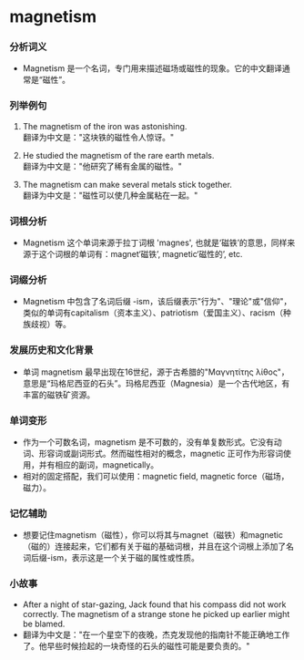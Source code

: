 # magnetism

### 分析词义

  

*   Magnetism 是一个名词，专门用来描述磁场或磁性的现象。它的中文翻译通常是“磁性”。

  

### 列举例句

  

1.  The magnetism of the iron was astonishing.  
    翻译为中文是："这块铁的磁性令人惊讶。"
    
      
    
2.  He studied the magnetism of the rare earth metals.  
    翻译为中文是："他研究了稀有金属的磁性。"
    
      
    
3.  The magnetism can make several metals stick together.  
    翻译为中文是："磁性可以使几种金属粘在一起。"
    
      
    

  

### 词根分析

  

*   Magnetism 这个单词来源于拉丁词根 'magnes', 也就是‘磁铁’的意思，同样来源于这个词根的单词有：magnet‘磁铁’, magnetic‘磁性的’, etc.

  

### 词缀分析

  

*   Magnetism 中包含了名词后缀 -ism，该后缀表示"行为"、"理论"或"信仰"，类似的单词有capitalism（资本主义）、patriotism（爱国主义）、racism（种族歧视）等。

  

### 发展历史和文化背景

  

*   单词 magnetism 最早出现在16世纪，源于古希腊的"Μαγνητίτης λίθος"，意思是“玛格尼西亚的石头”。玛格尼西亚（Magnesia）是一个古代地区，有丰富的磁铁矿资源。

  

### 单词变形

  

*   作为一个可数名词，magnetism 是不可数的，没有单复数形式。它没有动词、形容词或副词形式。然而磁性相对的概念，magnetic 正可作为形容词使用，并有相应的副词，magnetically。
*   相对的固定搭配，我们可以使用：magnetic field, magnetic force（磁场，磁力）。

  

### 记忆辅助

  

*   想要记住magnetism（磁性），你可以将其与magnet（磁铁）和magnetic（磁的）连接起来，它们都有关于磁的基础词根，并且在这个词根上添加了名词后缀-ism，表示这是一个关于磁的属性或性质。

  

### 小故事

  

*   After a night of star-gazing, Jack found that his compass did not work correctly. The magnetism of a strange stone he picked up earlier might be blamed.
*   翻译为中文是："在一个星空下的夜晚，杰克发现他的指南针不能正确地工作了。他早些时候捡起的一块奇怪的石头的磁性可能是要负责的。"
